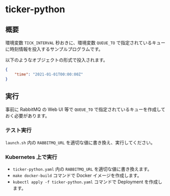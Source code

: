 # ticker-python

## 概要

環境変数 `TICK_INTERVAL` 秒おきに、環境変数 `QUEUE_TO` で指定されているキューに時刻情報を投入するサンプルプログラムです。


以下のようなオブジェクトの形式で投入されます。

```json
{
	"time": "2021-01-01T00:00:00Z"
}
```

## 実行

事前に RabbitMQ の Web UI 等で `QUEUE_TO` で指定されているキューを作成しておく必要があります。

### テスト実行

`launch.sh` 内の `RABBITMQ_URL` を適切な値に書き換え、実行してください。


### Kubernetes 上で実行

* `ticker-python.yaml` 内の `RABBITMQ_URL` を適切な値に書き換えます。
* `make docker-build` コマンドで Docker イメージを作成します。
* `kubectl apply -f ticker-python.yaml` コマンドで Deployment を作成します。

